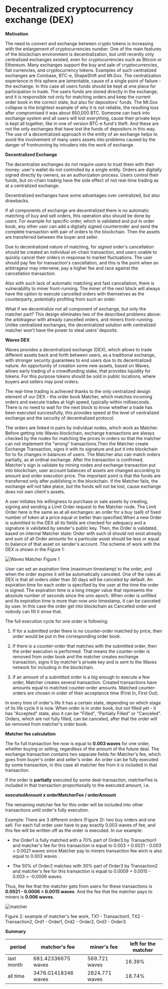 # Decentralized cryptocurrency exchange (DEX)

**Motivation**

The need to convert and exchange between crypto tokens is increasing with the enlargement of cryptocurrencies number. One of the main features of the blockchain environment is decentralization, but until recently only centralized exchanges existed, even for cryptocurrencies such as Bitcoin or Ethereum. Many exchanges support the buy and sale of cryptocurrencies, fiat currencies, and cryptocurrency tokens. Examples of such centralized exchanges are Coinbase, BTC-e, ShapeShift and Mt.Gox. The centralization experience in this sphere are lamentable, cause of a single point of failure - the exchange. In this case all users funds should be kept at one place for participation in trade. The users funds are stored directly in the exchange, and it is responsible not only for matching orders and keep the current order book in the correct state, but also for depositors' funds. The Mt.Gox collapse is the brightest example of why it is not reliable, the resulting loss after compromised it was about 650,000 BTC. Someone can hack into exchange system and all users will lost everything, cause their private keys is kept all together, like in one of version BTC-e fund's theft. And these are not the only exchanges that have lost the funds of depositors in this way. The use of a decentralized approach in the entity of an exchange helps to avoid the involvement of many users assets into problems caused by the danger of frontrunning by intruders into the work of exchange.

**Decentralized Exchange**

The decentralize exchanges do not require users to trust them with their money: user's wallet do not controlled by a single entity. Orders are digitally signed directly by owners, as an authorization process. Users control their funds, but on-chain trading have the side effect of not real-time trading as at a centralized exchange.

Decentralized exchanges have some advantages over centralized, but also drawbacks.

If all components of exchange are decentralized there is no automatic matching of buy and sell orders, this operation also should be done by users. For example for specific order, which is validated and put in order book, any other user can add a digitally signed counterorder and send the complete transaction with pair of orders to the blockchain. Then the assets are transferred between the buyer and seller.

Due to decentralized nature of matching, for signed order's cancellation should be created an individual on-chain transaction, and users unable to quickly cancel their orders in response to market fluctuations. The user should pay fee for transaction's cancellation, and this is the point when an arbitrageur may intervene, pay a higher fee and race against the cancellation transaction.

Also with such lack of automatic matching and fast cancellation, there is vulnerability to miner front-running. The miner of the next block will always have the option to execute cancelled orders with themselves as the counterparty, potentially profiting from such an order.

What if we decentralize not all component of exchange, but only the matcher part? This design eliminates two of the described problems above: the arbitrageur with already cancelled orders, and miners front-running. Unlike centralized exchanges, the decentralized solution with centralized matcher won’t have the power to steal users’ deposits.

**Waves DEX**

Waves provides a decentralized exchange (DEX), which allows to trade different assets back and forth between users, as a traditional exchange, with stronger security guarantees to end users due to its decentralized nature. An opportunity of creation some new assets, based on Waves, allows early trading of a crowdfunding stake, that provides liquidity for tokens. For this purpose tokens should be sold in public locations, where buyers and sellers may post orders.

The real-time trading is achieved thanks to the only centralized design element of our DEX - the order book Matcher, which matches incoming orders and execute trades at high speed, typically within milliseconds. There is no need to wait for the next block to know whether a trade has been executed successfully, this provides speed at the level of centralized exchange and the security of decentralized protocol.

The orders are linked in pairs by individual nodes, which work as Matcher. Before getting into Waves blockchain, exchange transactions are always checked by the nodes for matching the prices in orders so that the matcher can not implement the "wrong" transactions.Then the Matcher create Exchange Transaction, signs it with its signature and put it into blockchain for to fix changes in balances of users. The Matcher also can match orders partially, as at ordinal exchange. After the transaction is confirmed, Matcher's sign is validate by mining nodes and exchange transaction put into blockchain, user account balances of assets are changed according to amount and order execution price. The important point is that the funds are transferred only after publishing in the blockchain. If the Matcher fails, the exchange will not take place, but the funds will not be lost, cause exchange does not own client's assets.

A user initiates his willingness to purchase or sale assets by creating, signing and sending a Limit Order request to the Matcher node. The Limit Order here is the same as at all exchanges: an order for a buy (sell) of fixed number of token at a price equal or better than specified.When a new Order is submitted to the DEX all its fields are checked for adequacy and a signature is validated by sender's public key. Then, the Order is validated, based on internal Matcher state: Order with such id should not exist already and sum of all Order amounts for a particular asset should be less or equal to balance of that asset on sender's account. The scheme of work with the DEX is shown in the Figure 1:

![Waves Matcher](img/DEX1.png)
Figure 1

User can set an expiration time (maximum timestamp) to the order, and when the order expires it will be automatically canceled. One of the rules at DEX is that all orders older than 30 days will be canceled by default. An expiration time for each order is specified by the user at the time the order is signed. The expiration time is a long integer value that represents the absolute number of seconds since the unix epoch. When order is unfilled and its expiration time is more than now unix timestamp, it can be canceled by user. In this case the order get into blockchain as Cancelled order and nobody can fill it sinse that.

The full execution cycle for one order is following:

1. If for a submitted order there is no counter-order matched by price, then order would be put in the corresponding order book.

2. If there is a counter-order that matches with the submitted order, then the order execution is performed. That means the counter-order is removed from order book and the matcher creates exchange transaction, signs it by matcher's private key and is sent to the Waves network for including in the blockchain.

3. If an amount of a submitted order is a big enough to execute a few order, Matcher creates several transaction. Created transactions have amounts equal to matched counter-order amounts. Matched counter-orders are chosen in order of their acceptance time (First In, First Out).

In every time of order's life it has a certain state, depending on which stage of its life cycle it is now. When order is in order book, but not filled yet - it has "Accepted" state, also it can be "Filled", "Partially Filled" or "Canceled". Orders, which are not fully filled, can be canceled, after that the order will be removed from matcher's order book.

**Matcher fee calculation**

The fix full transaction fee now is equal to **0.003 waves** for one order, whether buying or selling, regardless of the amount of the future deal. The exchange transaction contains two separate fields for Matcher's fee, which goes from buyer's order and seller's order. An order can be fully executed by some transaction, in this case all matcher fee from it is included in that transaction.

If the order is **partially** executed by some deal-transaction, matcherFee is included in that transaction proportionally to the executed amount, i.e.

**executedAmount x orderMatcherFee / orderAmount**

The remaining matcher fee for this order will be included into other transactions until order's fully execution.

Example:
There are 3 different orders (Figure 2): two buy orders and one sell. For each full order user have to pay exactly 0.003 waves of fee, and this fee will be written off as the order is executed. In our example:

* the Order1 is fully matched with a 70% part of Order3 by Transaction1 and matcher's fee for this transaction is equal to 0.003 + 0.0021 - 0.003 = 0.0021 waves since Matcher pay to miners transaction fee wich is also equal to 0.003 waves .

* The 50% of Order2 matches with 30% part of Order3 by Transaction2 and matcher's fee for this transaction is equal to 0.0009 + 0.0015 - 0.003 = -0.0006 waves.

Thus, the fee that the matcher gets from users for these transactions is **0.0021 - 0.0006  = 0.0015 waves**. And the fee that the matcher pays to miners is **0.006 waves**.

![matcher](assets/markdown-img-paste-20180217205420231.png)

Figure 2: example of matcher's fee work, TX1 - Transaction1, TX2 - Transaction2, Ord1 - Order1, Ord2 - Order2, Ord3 - Order3.

**Summary**

period  |  matcher's fee |  miner's fee | left for the matcher
--|---|---|--
last month  | 681.42336675 waves   | 569.721 waves  | 16.39%
all time | 3476.01418346 waves  | 2824.771 waves    | 18.74%
